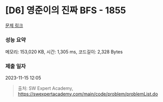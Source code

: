 # [D6] 영준이의 진짜 BFS - 1855 

[문제 링크](https://swexpertacademy.com/main/code/problem/problemDetail.do?contestProbId=AV5LnipaDvwDFAXc) 

### 성능 요약

메모리: 153,020 KB, 시간: 1,305 ms, 코드길이: 2,328 Bytes

### 제출 일자

2023-11-15 12:05



> 출처: SW Expert Academy, https://swexpertacademy.com/main/code/problem/problemList.do